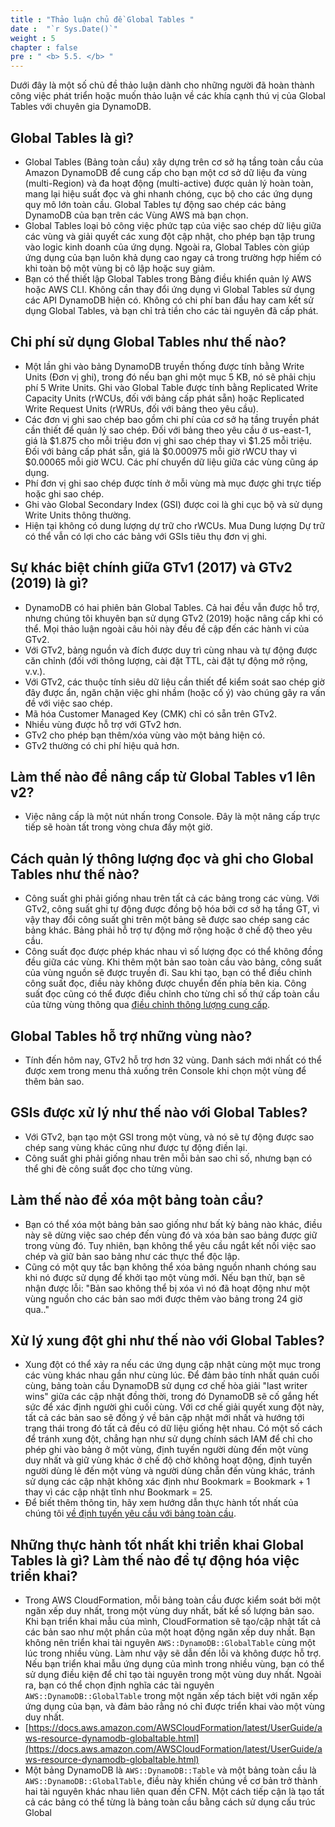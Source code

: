 ```yaml
---
title : "Thảo luận chủ đề Global Tables "
date :  "`r Sys.Date()`" 
weight : 5
chapter : false
pre : " <b> 5.5. </b> "
---
```


Dưới đây là một số chủ đề thảo luận dành cho những người đã hoàn thành công việc phát triển hoặc muốn thảo luận về các khía cạnh thú vị của Global Tables với chuyên gia DynamoDB.

## Global Tables là gì?

- Global Tables (Bảng toàn cầu) xây dựng trên cơ sở hạ tầng toàn cầu của Amazon DynamoDB để cung cấp cho bạn một cơ sở dữ liệu đa vùng (multi-Region) và đa hoạt động (multi-active) được quản lý hoàn toàn, mang lại hiệu suất đọc và ghi nhanh chóng, cục bộ cho các ứng dụng quy mô lớn toàn cầu. Global Tables tự động sao chép các bảng DynamoDB của bạn trên các Vùng AWS mà bạn chọn.
- Global Tables loại bỏ công việc phức tạp của việc sao chép dữ liệu giữa các vùng và giải quyết các xung đột cập nhật, cho phép bạn tập trung vào logic kinh doanh của ứng dụng. Ngoài ra, Global Tables còn giúp ứng dụng của bạn luôn khả dụng cao ngay cả trong trường hợp hiếm có khi toàn bộ một vùng bị cô lập hoặc suy giảm.
- Bạn có thể thiết lập Global Tables trong Bảng điều khiển quản lý AWS hoặc AWS CLI. Không cần thay đổi ứng dụng vì Global Tables sử dụng các API DynamoDB hiện có. Không có chi phí ban đầu hay cam kết sử dụng Global Tables, và bạn chỉ trả tiền cho các tài nguyên đã cấp phát.

## Chi phí sử dụng Global Tables như thế nào?

- Một lần ghi vào bảng DynamoDB truyền thống được tính bằng Write Units (Đơn vị ghi), trong đó nếu bạn ghi một mục 5 KB, nó sẽ phải chịu phí 5 Write Units. Ghi vào Global Table được tính bằng Replicated Write Capacity Units (rWCUs, đối với bảng cấp phát sẵn) hoặc Replicated Write Request Units (rWRUs, đối với bảng theo yêu cầu).
- Các đơn vị ghi sao chép bao gồm chi phí của cơ sở hạ tầng truyền phát cần thiết để quản lý sao chép. Đối với bảng theo yêu cầu ở us-east-1, giá là $1.875 cho mỗi triệu đơn vị ghi sao chép thay vì $1.25 mỗi triệu. Đối với bảng cấp phát sẵn, giá là $0.000975 mỗi giờ rWCU thay vì $0.00065 mỗi giờ WCU. Các phí chuyển dữ liệu giữa các vùng cũng áp dụng.
- Phí đơn vị ghi sao chép được tính ở mỗi vùng mà mục được ghi trực tiếp hoặc ghi sao chép.
- Ghi vào Global Secondary Index (GSI) được coi là ghi cục bộ và sử dụng Write Units thông thường.
- Hiện tại không có dung lượng dự trữ cho rWCUs. Mua Dung lượng Dự trữ có thể vẫn có lợi cho các bảng với GSIs tiêu thụ đơn vị ghi.

## Sự khác biệt chính giữa GTv1 (2017) và GTv2 (2019) là gì?
- DynamoDB có hai phiên bản Global Tables. Cả hai đều vẫn được hỗ trợ, nhưng chúng tôi khuyên bạn sử dụng GTv2 (2019) hoặc nâng cấp khi có thể. Mọi thảo luận ngoài câu hỏi này đều đề cập đến các hành vi của GTv2.
- Với GTv2, bảng nguồn và đích được duy trì cùng nhau và tự động được căn chỉnh (đối với thông lượng, cài đặt TTL, cài đặt tự động mở rộng, v.v.).
- Với GTv2, các thuộc tính siêu dữ liệu cần thiết để kiểm soát sao chép giờ đây được ẩn, ngăn chặn việc ghi nhầm (hoặc cố ý) vào chúng gây ra vấn đề với việc sao chép.
- Mã hóa Customer Managed Key (CMK) chỉ có sẵn trên GTv2.
- Nhiều vùng được hỗ trợ với GTv2 hơn.
- GTv2 cho phép bạn thêm/xóa vùng vào một bảng hiện có.
- GTv2 thường có chi phí hiệu quả hơn.

## Làm thế nào để nâng cấp từ Global Tables v1 lên v2?

- Việc nâng cấp là một nút nhấn trong Console. Đây là một nâng cấp trực tiếp sẽ hoàn tất trong vòng chưa đầy một giờ.

## Cách quản lý thông lượng đọc và ghi cho Global Tables như thế nào?

- Công suất ghi phải giống nhau trên tất cả các bảng trong các vùng. Với GTv2, công suất ghi tự động được đồng bộ hóa bởi cơ sở hạ tầng GT, vì vậy thay đổi công suất ghi trên một bảng sẽ được sao chép sang các bảng khác. Bảng phải hỗ trợ tự động mở rộng hoặc ở chế độ theo yêu cầu.
- Công suất đọc được phép khác nhau vì số lượng đọc có thể không đồng đều giữa các vùng. Khi thêm một bản sao toàn cầu vào bảng, công suất của vùng nguồn sẽ được truyền đi. Sau khi tạo, bạn có thể điều chỉnh công suất đọc, điều này không được chuyển đến phía bên kia. Công suất đọc cũng có thể được điều chỉnh cho từng chỉ số thứ cấp toàn cầu của từng vùng thông qua [điều chỉnh thông lượng cung cấp](https://docs.aws.amazon.com/amazondynamodb/latest/APIReference/API_ReplicaGlobalSecondaryIndex.html#DDB-Type-ReplicaGlobalSecondaryIndex-ProvisionedThroughputOverride).

## Global Tables hỗ trợ những vùng nào?

- Tính đến hôm nay, GTv2 hỗ trợ hơn 32 vùng. Danh sách mới nhất có thể được xem trong menu thả xuống trên Console khi chọn một vùng để thêm bản sao.

## GSIs được xử lý như thế nào với Global Tables?

- Với GTv2, bạn tạo một GSI trong một vùng, và nó sẽ tự động được sao chép sang vùng khác cũng như được tự động điền lại.
- Công suất ghi phải giống nhau trên mỗi bản sao chỉ số, nhưng bạn có thể ghi đè công suất đọc cho từng vùng.

## Làm thế nào để xóa một bảng toàn cầu?

- Bạn có thể xóa một bảng bản sao giống như bất kỳ bảng nào khác, điều này sẽ dừng việc sao chép đến vùng đó và xóa bản sao bảng được giữ trong vùng đó. Tuy nhiên, bạn không thể yêu cầu ngắt kết nối việc sao chép và giữ bản sao bảng như các thực thể độc lập.
- Cũng có một quy tắc bạn không thể xóa bảng nguồn nhanh chóng sau khi nó được sử dụng để khởi tạo một vùng mới. Nếu bạn thử, bạn sẽ nhận được lỗi: "Bản sao không thể bị xóa vì nó đã hoạt động như một vùng nguồn cho các bản sao mới được thêm vào bảng trong 24 giờ qua.."

## Xử lý xung đột ghi như thế nào với Global Tables?

- Xung đột có thể xảy ra nếu các ứng dụng cập nhật cùng một mục trong các vùng khác nhau gần như cùng lúc. Để đảm bảo tính nhất quán cuối cùng, bảng toàn cầu DynamoDB sử dụng cơ chế hòa giải "last writer wins" giữa các cập nhật đồng thời, trong đó DynamoDB sẽ cố gắng hết sức để xác định người ghi cuối cùng. Với cơ chế giải quyết xung đột này, tất cả các bản sao sẽ đồng ý về bản cập nhật mới nhất và hướng tới trạng thái trong đó tất cả đều có dữ liệu giống hệt nhau. Có một số cách để tránh xung đột, chẳng hạn như sử dụng chính sách IAM để chỉ cho phép ghi vào bảng ở một vùng, định tuyến người dùng đến một vùng duy nhất và giữ vùng khác ở chế độ chờ không hoạt động, định tuyến người dùng lẻ đến một vùng và người dùng chẵn đến vùng khác, tránh sử dụng các cập nhật không xác định như Bookmark = Bookmark + 1 thay vì các cập nhật tĩnh như Bookmark = 25.
- Để biết thêm thông tin, hãy xem hướng dẫn thực hành tốt nhất của chúng tôi [về định tuyến yêu cầu với bảng toàn cầu](https://docs.aws.amazon.com/amazondynamodb/latest/developerguide/bp-global-table-design.prescriptive-guidance.request-routing.html).

## Những thực hành tốt nhất khi triển khai Global Tables là gì? Làm thế nào để tự động hóa việc triển khai?

- Trong AWS CloudFormation, mỗi bảng toàn cầu được kiểm soát bởi một ngăn xếp duy nhất, trong một vùng duy nhất, bất kể số lượng bản sao. Khi bạn triển khai mẫu của mình, CloudFormation sẽ tạo/cập nhật tất cả các bản sao như một phần của một hoạt động ngăn xếp duy nhất. Bạn không nên triển khai tài nguyên `AWS::DynamoDB::GlobalTable` cùng một lúc trong nhiều vùng. Làm như vậy sẽ dẫn đến lỗi và không được hỗ trợ. Nếu bạn triển khai mẫu ứng dụng của mình trong nhiều vùng, bạn có thể sử dụng điều kiện để chỉ tạo tài nguyên trong một vùng duy nhất. Ngoài ra, bạn có thể chọn định nghĩa các tài nguyên `AWS::DynamoDB::GlobalTable` trong một ngăn xếp tách biệt với ngăn xếp ứng dụng của bạn, và đảm bảo rằng nó chỉ được triển khai vào một vùng duy nhất.
- [https://docs.aws.amazon.com/AWSCloudFormation/latest/UserGuide/aws-resource-dynamodb-globaltable.html](https://docs.aws.amazon.com/AWSCloudFormation/latest/UserGuide/aws-resource-dynamodb-globaltable.html)
- Một bảng DynamoDB là `AWS::DynamoDB::Table` và một bảng toàn cầu là `AWS::DynamoDB::GlobalTable`, điều này khiến chúng về cơ bản trở thành hai tài nguyên khác nhau liên quan đến CFN. Một cách tiếp cận là tạo tất cả các bảng có thể từng là bảng toàn cầu bằng cách sử dụng cấu trúc Global
